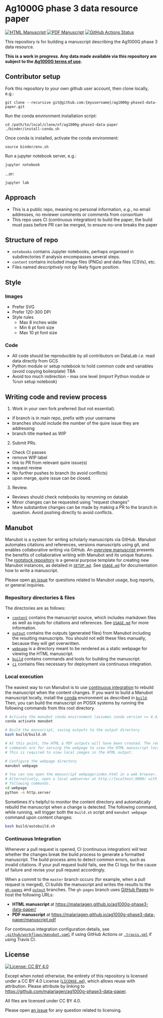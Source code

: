 # Ag1000G phase 3 data resource paper

[![HTML Manuscript](https://img.shields.io/badge/manuscript-HTML-blue.svg)](https://malariagen.github.io/ag1000g-phase3-data-paper/)
[![PDF Manuscript](https://img.shields.io/badge/manuscript-PDF-blue.svg)](https://malariagen.github.io/ag1000g-phase3-data-paper/manuscript.pdf)
[![GitHub Actions Status](https://github.com/malariagen/ag1000g-phase3-data-paper/workflows/Manubot/badge.svg)](https://github.com/malariagen/ag1000g-phase3-data-paper/actions)

This repository is for building a manuscript describing the Ag1000G
phase 3 data resource.

**This is a work in progress. Any data made available via this
repository are subject to the [Ag1000G terms of
use](https://www.malariagen.net/data/terms-use/ag1000g-terms-use).**

## Contributor setup

Fork this repository to your own github user account, then clone
locally, e.g.:

```
git clone --recursive git@github.com:{myusername}/ag1000g-phase3-data-paper.git
```

Run the conda environment installation script:

```
cd /path/to/local/clone/of/ag1000g-phase3-data-paper
./binder/install-conda.sh
```

Once conda is installed, activate the conda environment:

```
source binder/env.sh
```

Run a jupyter notebook server, e.g.:

```
jupyter notebook
```

...or:

```
jupyter lab
```

## Approach

- This is a public repo, meaning no personal information, _e.g._, no email addresses, no reviewer comments or comments from consortium 
- This repo uses CI (continuous integration) to build the paper, the build must pass before PR can be merged, to ensure no-one breaks the paper

## Structure of repo

- `notebooks` contains Jupyter notebooks, perhaps organised in subdirectories if analysis encompasses several steps.
- `content` contains included image files (PNGs) and data files (CSVs), etc. 
- Files named _descriptively_ not by likely figure position.

## Style

### Images

- Prefer SVG
- Prefer 120-300 DPI
- Style rules
  - Max 8 inches wide
  - Min 6 pt font size
  - Max 10 pt font size

### Code

- All code should be reproducible by all contributors on DataLab _i.e._ read data directly from GCS
- Python module or setup notebook to hold common code and variables (avoid copying boilerplate) TBA
- Avoid too much indirection - max one level (import Python module or %run setup notebook)

## Writing code and review process

1. Work in your own fork preferred (but not essential).
  - if branch is in main repo, prefix with your username
  - branches should include the number of the quire issue they are addressing
  - branch title marked as WIP
2. Submit PRs.
  - Check CI passes
  - remove WIP label
  - link to PR from relevant quire issue(s)
  - request review
  - No further pushes to branch (to avoid conflicts)
  - upon merge, quire issue can be closed.
3. Review.
  - Reviews should check notebooks by rerunning on datalab
  - Minor changes can be requested using "request changes"
  - More substantive changes can be made by making a PR to the branch in question. Avoid pushing directly to avoid conflicts.

## Manubot

<!-- usage note: do not edit this section -->

Manubot is a system for writing scholarly manuscripts via GitHub.
Manubot automates citations and references, versions manuscripts using git, and enables collaborative writing via GitHub.
An [overview manuscript](https://greenelab.github.io/meta-review/ "Open collaborative writing with Manubot") presents the benefits of collaborative writing with Manubot and its unique features.
The [rootstock repository](https://git.io/fhQH1) is a general purpose template for creating new Manubot instances, as detailed in [`SETUP.md`](SETUP.md).
See [`USAGE.md`](USAGE.md) for documentation how to write a manuscript.

Please open [an issue](https://git.io/fhQHM) for questions related to Manubot usage, bug reports, or general inquiries.

### Repository directories & files

The directories are as follows:

+ [`content`](content) contains the manuscript source, which includes markdown files as well as inputs for citations and references.
  See [`USAGE.md`](USAGE.md) for more information.
+ [`output`](output) contains the outputs (generated files) from Manubot including the resulting manuscripts.
  You should not edit these files manually, because they will get overwritten.
+ [`webpage`](webpage) is a directory meant to be rendered as a static webpage for viewing the HTML manuscript.
+ [`build`](build) contains commands and tools for building the manuscript.
+ [`ci`](ci) contains files necessary for deployment via continuous integration.

### Local execution

The easiest way to run Manubot is to use [continuous integration](#continuous-integration) to rebuild the manuscript when the content changes.
If you want to build a Manubot manuscript locally, install the [conda](https://conda.io) environment as described in [`build`](build).
Then, you can build the manuscript on POSIX systems by running the following commands from this root directory.

```sh
# Activate the manubot conda environment (assumes conda version >= 4.4)
conda activate manubot

# Build the manuscript, saving outputs to the output directory
bash build/build.sh

# At this point, the HTML & PDF outputs will have been created. The remaining
# commands are for serving the webpage to view the HTML manuscript locally.
# This is required to view local images in the HTML output.

# Configure the webpage directory
manubot webpage

# You can now open the manuscript webpage/index.html in a web browser.
# Alternatively, open a local webserver at http://localhost:8000/ with the
# following commands.
cd webpage
python -m http.server
```

Sometimes it's helpful to monitor the content directory and automatically rebuild the manuscript when a change is detected.
The following command, while running, will trigger both the `build.sh` script and `manubot webpage` command upon content changes:

```sh
bash build/autobuild.sh
```

### Continuous Integration

Whenever a pull request is opened, CI (continuous integration) will test whether the changes break the build process to generate a formatted manuscript.
The build process aims to detect common errors, such as invalid citations.
If your pull request build fails, see the CI logs for the cause of failure and revise your pull request accordingly.

When a commit to the `master` branch occurs (for example, when a pull request is merged), CI builds the manuscript and writes the results to the [`gh-pages`](https://github.com/malariagen/ag1000g-phase3-data-paper/tree/gh-pages) and [`output`](https://github.com/malariagen/ag1000g-phase3-data-paper/tree/output) branches.
The `gh-pages` branch uses [GitHub Pages](https://pages.github.com/) to host the following URLs:

+ **HTML manuscript** at https://malariagen.github.io/ag1000g-phase3-data-paper/
+ **PDF manuscript** at https://malariagen.github.io/ag1000g-phase3-data-paper/manuscript.pdf

For continuous integration configuration details, see [`.github/workflows/manubot.yaml`](.github/workflows/manubot.yaml) if using GitHub Actions or [`.travis.yml`](.travis.yml) if using Travis CI.

## License

[![License: CC BY 4.0](https://img.shields.io/badge/License%20All-CC%20BY%204.0-lightgrey.svg)](http://creativecommons.org/licenses/by/4.0/)

Except when noted otherwise, the entirety of this repository is licensed under a CC BY 4.0 License ([`LICENSE.md`](LICENSE.md)), which allows reuse with attribution.
Please attribute by linking to https://github.com/malariagen/ag1000g-phase3-data-paper.

All files are licensed under CC BY 4.0.

Please open [an issue](https://github.com/malariagen/ag1000g-phase3-data-paper/issues) for any question related to licensing.
